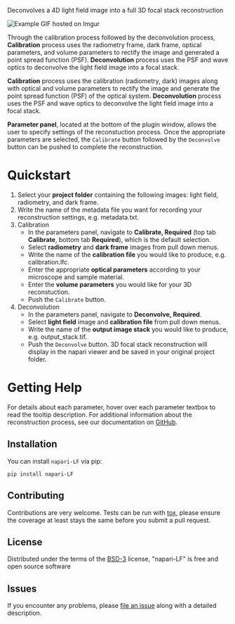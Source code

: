 

<!-- This file is designed to provide you with a starting template for documenting
the functionality of your plugin. Its content will be rendered on your plugin's
napari hub page.

The sections below are given as a guide for the flow of information only, and
are in no way prescriptive. You should feel free to merge, remove, add and 
rename sections at will to make this document work best for your plugin. 

# Description

This should be a detailed description of the context of your plugin and its 
intended purpose.

If you have videos or screenshots of your plugin in action, you should include them
here as well, to make them front and center for new users. 

You should use absolute links to these assets, so that we can easily display them 
on the hub. The easiest way to include a video is to use a GIF, for example hosted
on imgur. You can then reference this GIF as an image.

![Example GIF hosted on Imgur](https://i.imgur.com/A5phCX4.gif)

Note that GIFs larger than 5MB won't be rendered by GitHub - we will however,
render them on the napari hub.

The other alternative, if you prefer to keep a video, is to use GitHub's video
embedding feature.

1. Push your `DESCRIPTION.md` to GitHub on your repository (this can also be done
as part of a Pull Request)
2. Edit `.napari/DESCRIPTION.md` **on GitHub**.
3. Drag and drop your video into its desired location. It will be uploaded and
hosted on GitHub for you, but will not be placed in your repository.
4. We will take the resolved link to the video and render it on the hub.

Here is an example of an mp4 video embedded this way.

https://user-images.githubusercontent.com/17995243/120088305-6c093380-c132-11eb-822d-620e81eb5f0e.mp4

# Intended Audience & Supported Data

This section should describe the target audience for this plugin (any knowledge,
skills and experience required), as well as a description of the types of data
supported by this plugin.

Try to make the data description as explicit as possible, so that users know the
format your plugin expects. This applies both to reader plugins reading file formats
and to function/dock widget plugins accepting layers and/or layer data.
For example, if you know your plugin only works with 3D integer data in "tyx" order,
make sure to mention this.

If you know of researchers, groups or labs using your plugin, or if it has been cited
anywhere, feel free to also include this information here.

# Quickstart

This section should go through step-by-step examples of how your plugin should be used.
Where your plugin provides multiple dock widgets or functions, you should split these
out into separate subsections for easy browsing. Include screenshots and videos
wherever possible to elucidate your descriptions. 

Ideally, this section should start with minimal examples for those who just want a
quick overview of the plugin's functionality, but you should definitely link out to
more complex and in-depth tutorials highlighting any intricacies of your plugin, and
more detailed documentation if you have it.

# Additional Install Steps (uncommon)
We will be providing installation instructions on the hub, which will be sufficient
for the majority of plugins. They will include instructions to pip install, and
to install via napari itself.

Most plugins can be installed out-of-the-box by just specifying the package requirements
over in `setup.cfg`. However, if your plugin has any more complex dependencies, or 
requires any additional preparation before (or after) installation, you should add 
this information here.

# Getting Help

This section should point users to your preferred support tools, whether this be raising
an issue on GitHub, asking a question on image.sc, or using some other method of contact.
If you distinguish between usage support and bug/feature support, you should state that
here.

# How to Cite

Many plugins may be used in the course of published (or publishable) research, as well as
during conference talks and other public facing events. If you'd like to be cited in
a particular format, or have a DOI you'd like used, you should provide that information here. -->


Deconvolves a 4D light field image into a full 3D focal stack reconstruction

![Example GIF hosted on Imgur](https://i.imgur.com/A5phCX4.gif)

Through the calibration process followed by the deconvolution process, 
**Calibration** process uses the radiometry frame, dark frame, optical parameters, and volume 
parameters to rectify the image and generated a point spread function (PSF). **Deconvolution** 
process uses the PSF and wave optics to deconvolve the light field image into a focal stack.

**Calibration** process uses the calibration (radiometry, dark) images along with optical and 
volume parameters to rectify the image and generate the point spread function (PSF) of the 
optical system. **Deconvolution** process uses the PSF and wave optics to deconvolve the light 
field image into a focal stack.

**Parameter panel**, located at the bottom of the plugin window, allows the user to specify 
settings of the reconstuction process. Once the appropriate parameters are selected, the 
`Calibrate` button followed by the `Deconvolve` button can be pushed to complete the 
reconstruction. 

# Quickstart
1. Select your **project folder** containing the following images: light field, radiometry, and dark frame.
1. Write the name of the metadata file you want for recording your reconstruction settings, e.g. metadata.txt.
1. Calibration
    - In the parameters panel, navigate to **Calibrate, Required** (top tab **Calibrate**, bottom tab **Required**), which is the default selection.
    - Select **radiometry** and **dark frame** images from pull down menus.
    - Write the name of the **calibration file** you would like to produce, e.g. calibration.lfc.
    - Enter the appropriate **optical parameters** according to your microscope and sample material.
    - Enter the **volume parameters** you would like for your 3D reconstuction.
    - Push the `Calibrate` button.
1. Deconvolution
    - In the parameters panel, navigate to **Deconvolve, Required**.
    - Select **light field** image and **calibration file** from pull down menus.
    - Write the name of the **output image stack** you would like to produce, e.g. output_stack.tif.
    - Push the `Deconvolve` button.
3D focal stack reconstruction will display in the napari viewer and be saved in your original project folder.

# Getting Help
For details about each parameter, hover over each parameter textbox to read the tooltip description.
For additional information about the reconstruction process, see our documentation on [GitHub](https://github.com/PolarizedLightFieldMicroscopy/napari-LF).

## Installation

You can install `napari-LF` via pip:

    pip install napari-LF

## Contributing

Contributions are very welcome. Tests can be run with [tox], please ensure
the coverage at least stays the same before you submit a pull request.

## License

Distributed under the terms of the [BSD-3] license,
"napari-LF" is free and open source software

## Issues

If you encounter any problems, please [file an issue] along with a detailed description.


[BSD-3]: http://opensource.org/licenses/BSD-3-Clause
[file an issue]: https://github.com/PolarizedLightFieldMicroscopy/napari-LF/issues
[napari]: https://github.com/napari/napari
[tox]: https://tox.readthedocs.io/en/latest/
